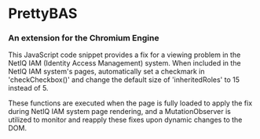 # PrettyBAS 

### An extension for the Chromium Engine
This JavaScript code snippet provides a fix for a viewing problem in the NetIQ IAM (Identity Access Management) system. When included in the NetIQ IAM system's pages, automatically set a checkmark in 'checkCheckbox()' and change the default size of 'inheritedRoles' to 15 instead of 5.

These functions are executed when the page is fully loaded to apply the fix during NetIQ IAM system page rendering, and a MutationObserver is utilized to monitor and reapply these fixes upon dynamic changes to the DOM.
